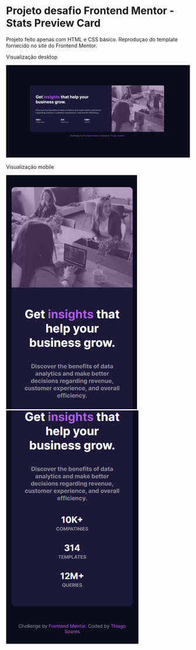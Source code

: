 # Projeto desafio Frontend Mentor - Stats Preview Card

Projeto feito apenas com HTML e CSS básico.
Reproduçao do template fornecido no site do Frontend Mentor.


Visualização desktop

![](assets/images/project_desktop.PNG)


Visualização mobile

![](assets/images/project_mobile.PNG)
![](assets/images/project_mobile2.PNG)

